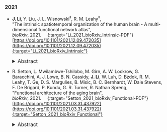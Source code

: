 ### 2021

* **J. Li**, Y. Liu, J. L. Wisnowski<sup>&Dagger;</sup>, R. M. Leahy<sup>&Dagger;</sup>,  
"The intrinsic spatiotemporal organization of the human brain - A multi-dimensional functional network atlas",  
*bioRxiv*, 2021.  &nbsp; [<i class="fa fa-quote-right"></i>](/files/bib/Li_2021_bioRxiv_Intrinsic.bib) &nbsp; [<i class="fa fa-file-pdf-o"></i>](https://www.biorxiv.org/content/10.1101/2021.12.09.472035v2.full.pdf){:target="Li_2021_bioRxiv_Intrinsic-PDF"}  
[https://doi.org/10.1101/2021.12.09.472035](https://doi.org/10.1101/2021.12.09.472035){:target="Li_2021_bioRxiv_Intrinsic"}  
  <details>
    <summary style="font-size:16px">Abstract</summary>
      <p style="margin-left: 20px; text-align: justify; font-size:16px">
      The human brain is a complex, integrative and segregative network that exhibits dynamic fluctuations in activity across space and time. A canonical set of large-scale networks has been historically identified from resting-state fMRI (rs-fMRI), including the default mode, visual, somatomotor, salience, attention, and executive control. However, the methods used in identification of these networks have relied on assumptions that may inadvertently constrain their properties and consequently our understanding of the human connectome. Here we define a brain "network" as a functional component that jointly describes its spatial distribution and temporal dynamics, where neither domain suffers from unrealistic constraints. Using our recently developed BrainSync algorithm and the Nadam-Accelerated SCAlable and Robust (NASCAR) tensor decomposition, we identified twenty-three brain networks using rs-fMRI data from a large group of healthy subjects acquired by the Human Connectome Project. These networks are spatially overlapped, temporally correlated, and highly reproducible across two independent groups and sessions. We show that these networks can be clustered into six distinct functional categories and naturally form a representative functional network atlas for a healthy population. Using this atlas, we demonstrate that individuals with attention-deficit/hyperactivity disorder display disproportionate brain activity increases, relative to neurotypical subjects, in visual, auditory, and somatomotor networks concurrent with decreases in the default mode and higher-order cognitive networks. Thus, this work not only yields a highly reproducible set of spatiotemporally overlapped functional brain networks, but also provides convergent evidence that individual differences in these networks can be used to explain individual differences in neurocognitive functioning.
      </p>
  </details>

* R. Setton, L. Mwilambwe-Tshilobo, M. Girn, A. W. Lockrow, G. Baracchini, A. J. Lowe, B. N. Cassidy, **J. Li**, W. Luh, D. Bzdok, R. M. Leahy, T. Ge, D. S. Margulies, B. Misic, B. C. Bernhardt, W. Dale Stevens, F. De Brigard, P. Kundu, G. R. Turner, R. Nathan Spreng,  
"Functional architecture of the aging brain",  
*bioRxiv*, 2021.  &nbsp; [<i class="fa fa-quote-right"></i>](/files/bib/Setton_2021_bioRxiv_Functional.bib) &nbsp; [<i class="fa fa-file-pdf-o"></i>](https://www.biorxiv.org/content/10.1101/2021.03.31.437922v2.full.pdf){:target="Setton_2021_bioRxiv_Functional-PDF"}  
[https://doi.org/10.1101/2021.03.31.437922](https://doi.org/10.1101/2021.03.31.437922){:target="Setton_2021_bioRxiv_Functional"}  
  <details>
    <summary style="font-size:16px">Abstract</summary>
      <p style="margin-left: 20px; text-align: justify; font-size:16px">
      The intrinsic functional connectome can reveal how a lifetime of learning and lived experience is represented in the functional architecture of the aging brain. We investigated whether network dedifferentiation, a hallmark of brain aging, reflects a global shift in network dynamics, or comprises network-specific changes that reflect the changing landscape of aging cognition. We implemented a novel multi-faceted strategy involving multi-echo fMRI acquisition and de-noising, individualized cortical parcellation, and multivariate (gradient and edge-level) functional connectivity methods. Twenty minutes of resting-state fMRI data and cognitive assessments were collected in younger (n=181) and older (n=120) adults. Dimensionality in the BOLD signal was lower for older adults, consistent with global network dedifferentiation. Functional connectivity gradients were largely age-invariant. In contrast, edge-level connectivity showed widespread changes with age, revealing discrete, network-specific dedifferentiation patterns. Visual and somatosensory regions were more integrated within the functional connectome; default and frontoparietal regions showed greater coupling; and the dorsal attention network was less differentiated from transmodal regions. Associations with cognition suggest that the formation and preservation of integrated, large-scale brain networks supports complex cognitive abilities. However, into older adulthood, the connectome is dominated by large-scale network disintegration, global dedifferentiation and network-specific dedifferentiation associated with age-related cognitive change.
      </p>
  </details>
